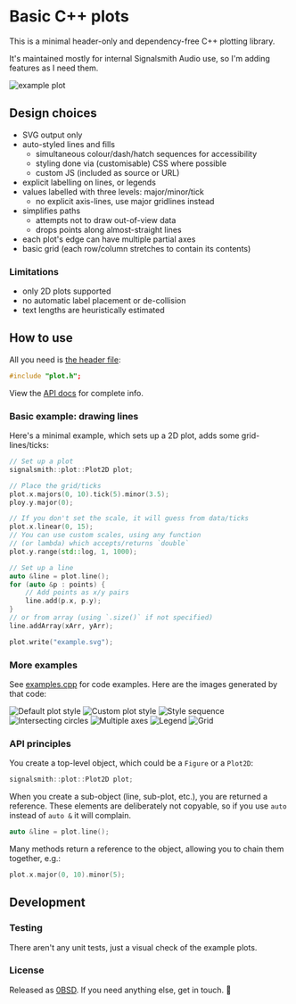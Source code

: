 # Basic C++ plots

This is a minimal header-only and dependency-free C++ plotting library.

It's maintained mostly for internal Signalsmith Audio use, so I'm adding features as I need them.

![example plot](doc/examples/default-2d.svg)

## Design choices

* SVG output only
* auto-styled lines and fills
	* simultaneous colour/dash/hatch sequences for accessibility
	* styling done via (customisable) CSS where possible
	* custom JS (included as source or URL)
* explicit labelling on lines, or legends
* values labelled with three levels: major/minor/tick
	* no explicit axis-lines, use major gridlines instead
* simplifies paths
	* attempts not to draw out-of-view data
	* drops points along almost-straight lines
* each plot's edge can have multiple partial axes
* basic grid (each row/column stretches to contain its contents)

### Limitations

* only 2D plots supported
* no automatic label placement or de-collision
* text lengths are heuristically estimated

## How to use

All you need is [the header file](plot.h):

```cpp
#include "plot.h";
```

View the [API docs](https://signalsmith-audio.co.uk/code/plot/html/group___plots.html) for complete info. 

### Basic example: drawing lines

Here's a minimal example, which sets up a 2D plot, adds some grid-lines/ticks:
```cpp
// Set up a plot
signalsmith::plot::Plot2D plot;

// Place the grid/ticks
plot.x.majors(0, 10).tick(5).minor(3.5);
ploy.y.major(0);

// If you don't set the scale, it will guess from data/ticks
plot.x.linear(0, 15);
// You can use custom scales, using any function
// (or lambda) which accepts/returns `double`
plot.y.range(std::log, 1, 1000);

// Set up a line
auto &line = plot.line();
for (auto &p : points) {
	// Add points as x/y pairs
	line.add(p.x, p.y);
}
// or from array (using `.size()` if not specified)
line.addArray(xArr, yArr);

plot.write("example.svg");
```

### More examples

See [examples.cpp](doc/examples.cpp) for code examples.  Here are the images generated by that code:

![Default plot style](doc/examples/default-2d.svg)
![Custom plot style](doc/examples/custom-2d.svg)
![Style sequence](doc/examples/style-sequence.svg)
![Intersecting circles](doc/examples/filled-circles.svg)
![Multiple axes](doc/examples/multiple-axes.svg)
![Legend](doc/examples/legend.svg)
![Grid](doc/examples/grid.svg)

### API principles

You create a top-level object, which could be a `Figure` or a `Plot2D`:
```cpp
signalsmith::plot::Plot2D plot;
```

When you create a sub-object (line, sub-plot, etc.), you are returned a reference.  These elements are deliberately not copyable, so if you use `auto` instead of `auto &` it will complain.
```cpp
auto &line = plot.line();
```

Many methods return a reference to the object, allowing you to chain them together, e.g.:
```cpp
plot.x.major(0, 10).minor(5);
```

## Development

### Testing

There aren't any unit tests, just a visual check of the example plots.

### License

Released as [0BSD](LICENSE.txt).  If you need anything else, get in touch. 🙂
